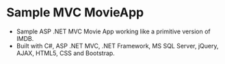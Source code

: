 # Sample MVC MovieApp

* Sample ASP .NET MVC Movie App working like a primitive version of IMDB.
* Built with C#, ASP .NET MVC, .NET Framework, MS SQL Server, jQuery, AJAX, HTML5, CSS and Bootstrap.